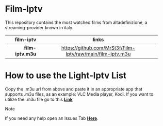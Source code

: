 # Film-Iptv

This repository contains the most watched films from altadefinizione, a streaming-provider known in italy.

|**film-iptv**          | **links**                                                        |
|----------------------:|:----------------------------------------------------------------:|
|**film-iptv.m3u**      | https://github.com/MrSt3f/Film-Iptv/raw/main/film-iptv.m3u       |

# How to use the Light-Iptv List

Copy the .m3u url from above and paste it in an appropriate app that supports .m3u files, as an example: VLC Media player, Kodi.
If you want to utilize the .m3u file go to this **[Link](https://github.com/MrSt3f/Film-Iptv/releases/tag/iptv)**

> [!NOTE]
> If you need any help open an Issues Tab **[Here](https://github.com/MrSt3f/Film-Iptv/issues)**.
